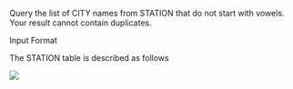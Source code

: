 
Query the list of CITY names from STATION that do not start with vowels. Your result cannot contain duplicates.

Input Format

The STATION table is described as follows

<img src="https://s3.amazonaws.com/hr-challenge-images/9336/1449345840-5f0a551030-Station.jpg" >